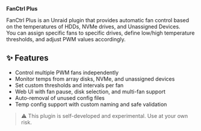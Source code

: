**FanCtrl Plus**

FanCtrl Plus is an Unraid plugin that provides automatic fan control based on the temperatures of HDDs, NVMe drives, and Unassigned Devices.  
You can assign specific fans to specific drives, define low/high temperature thresholds, and adjust PWM values accordingly.

## ✨ Features

- Control multiple PWM fans independently
- Monitor temps from array disks, NVMe, and unassigned devices
- Set custom thresholds and intervals per fan
- Web UI with fan pause, disk selection, and multi-fan support
- Auto-removal of unused config files
- Temp config support with custom naming and safe validation

> ⚠️ This plugin is self-developed and experimental. Use at your own risk.
